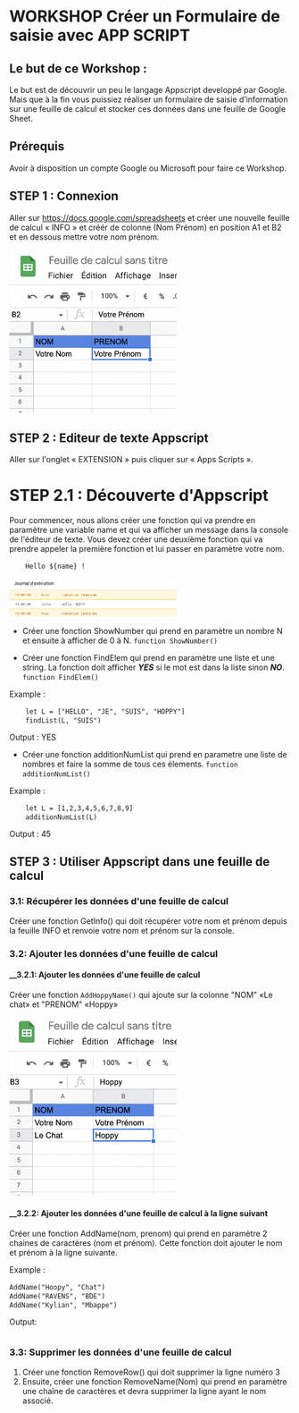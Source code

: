 # WORKSHOP Créer un Formulaire de saisie avec APP SCRIPT

## Le but de ce Workshop :

Le but est de découvrir un peu le langage Appscript developpé par Google. Mais que à la fin vous puissiez réaliser un formulaire de saisie d’information sur une feuille de calcul et stocker ces données dans une feuille de Google Sheet.

## Prérequis
Avoir à disposition un compte Google ou Microsoft pour faire ce Workshop.

## STEP 1 : Connexion

Aller sur https://docs.google.com/spreadsheets et créer une nouvelle feuille de calcul « INFO » et créér de colonne (Nom Prénom) en position A1 et B2 et en dessous mettre votre nom prénom.

<img src="https://github.com/Anat94/workshop-AppScript/blob/main/ETAPE1.png" width="300"/>

## STEP 2 : Editeur de texte Appscript

Aller sur l'onglet « EXTENSION » puis cliquer sur « Apps Scripts ».


# STEP 2.1 : Découverte d'Appscript
Pour commencer, nous allons créer une fonction qui va prendre en paramètre une variable name et qui va afficher un message dans la console de l'éditeur de texte.
Vous devez créer une deuxième fonction qui va prendre appeler la première fonction et lui passer en paramètre votre nom.

```
    Hello ${name} !
```
<img src="https://github.com/Anat94/workshop-AppScript/blob/main/ETAPE2.png" width="300"/>

- Créer une fonction ShowNumber qui prend en paramètre un nombre N et ensuite à afficher de 0 à N. ``` function ShowNumber() ```

- Créer une fonction FindElem qui prend en paramètre une liste et une string. La fonction doit afficher ***YES*** si le mot est dans la liste sinon ***NO***. `` function FindElem() ``

Example :
```
    let L = ["HELLO", "JE", "SUIS", "HOPPY"]
    findList(L, "SUIS")
```

Output : YES

- Créer une fonction additionNumList qui prend en parametre une liste de nombres et faire la somme de tous ces élements. `` function additionNumList() ``

Example :
```
    let L = [1,2,3,4,5,6,7,8,9]
    additionNumList(L)
```

Output : 45

## STEP 3 : Utiliser Appscript dans une feuille de calcul

### __3.1: Récupérer les données d'une feuille de calcul__

Créer une fonction GetInfo() qui doit récupérer votre nom et prénom depuis la feuille INFO et renvoie votre nom et prénom sur la console.

### __3.2: Ajouter les données d'une feuille de calcul__

#### __3.2.1: Ajouter les données d'une feuille de calcul

Créer une fonction ``AddHoppyName()`` qui ajoute sur la colonne "NOM" «Le chat» et "PRENOM" «Hoppy»

<img src="https://github.com/Anat94/workshop-AppScript/blob/main/ETAPE3.png" width="300"/>

#### __3.2.2: Ajouter les données d'une feuille de calcul à la ligne suivant

Créer une fonction AddName(nom, prenom) qui prend en paramètre 2 chaines de caractères (nom et prénom).
Cette fonction doit ajouter le nom et prénom à la ligne suivante.

Example : 
```
AddName("Hoopy", "Chat")
AddName("RAVENS", "BDE")
AddName("Kylian", "Mbappe")
```

Output:
```
```

### __3.3: Supprimer les données d'une feuille de calcul__

1.	Créer une fonction RemoveRow() qui doit supprimer la ligne numéro 3
2.	Ensuite, créer une fonction RemoveName(Nom) qui prend en paramètre une chaîne de caractères et devra supprimer la ligne ayant le nom associé.